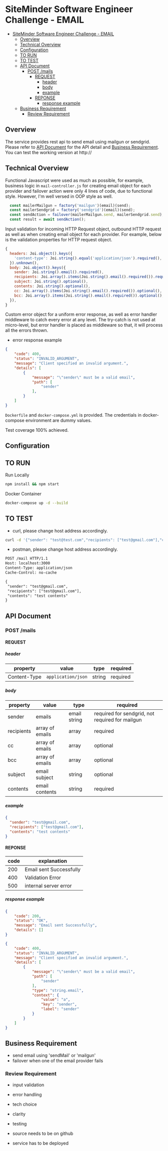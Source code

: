 # SiteMinder Software Engineer Challenge - EMAIL

- [SiteMinder Software Engineer Challenge - EMAIL](#siteminder-software-engineer-challenge---email)
  - [Overview](#overview)
  - [Technical Overview](#technical-overview)
  - [Configuration](#configuration)
  - [TO RUN](#to-run)
  - [TO TEST](#to-test)
  - [API Document](#api-document)
    - [POST /mails](#post-mails)
      - [REQUEST](#request)
        - [header](#header)
        - [body](#body)
        - [example](#example)
      - [REPONSE](#reponse)
        - [response example](#response-example)
  - [Business Requirement](#business-requirement)
    - [Review Requirement](#review-requirement)

## Overview

The service provides rest api to send email using mailgun or sendgrid. Please refer to [API Document](#api-document) for the API detail and [Business Requirement](#business-requirement). You can test the working version at http://

## Technical Overview

Functional Javascript were used as much as possible, for example, business logic in `mail-controller.js` for creating email object for each provider and failover action were only 4 lines of code, due to functional style. However, I'm well versed in OOP style as well.

```js
  const mailerMailgun = factory('mailgun')(email)(send);
  const mailerSendgrid = factory('sendgrid')(email)(send);
  const sendAction = failover(mailerMailgun.send, mailerSendgrid.send);
  const result = await sendAction();
```

Input validation for incoming HTTP Request object, outbound HTTP request as well as when creating email object for each provider. For example, below is the validation properties for HTTP request object.

```js
{
  headers: Joi.object().keys({
    'content-type': Joi.string().equal('application/json').required(),
  }).unknown(),
  body: Joi.object().keys({
    sender: Joi.string().email().required(),
    recipients: Joi.array().items(Joi.string().email().required()).required(),
    subject: Joi.string().optional(),
    contents: Joi.string().optional(),
    cc: Joi.array().items(Joi.string().email().required()).optional(),
    bcc: Joi.array().items(Joi.string().email().required()).optional(),
  }),
}
```

Custom error object for a uniform error response, as well as error handler middleware to catch every error at any level. The try-catch is not used at micro-level, but error handler is placed as middleware so that, it will process all the errors thrown.

- error response example

```json
{
    "code": 400,
    "status": "INVALID_ARGUMENT",
    "message": "Client specified an invalid argument.",
    "details": [
        {
            "message": "\"sender\" must be a valid email",
            "path": [
                "sender"
            ],
        }
    ]
}
```

`Dockerfile` and `docker-compose.yml` is provided. The credentials in docker-compose environment are dummy values.

Test coverage 100% achieved.

## Configuration

## TO RUN

Run Locally

```sh
npm install && npm start
```

Docker Container

```sh
docker-compose up -d --build
```

## TO TEST

- curl, please change host address accordingly.

```sh
curl -d '{"sender": "test@test.com","recipients": ["test@gmail.com"],"contents": "test contents"}' -H "Content-Type: application/json" -X POST http://localhost:3000/mail
```

- postman, please change host address accordingly.

```txt
POST /mail HTTP/1.1
Host: localhost:3000
Content-Type: application/json
Cache-Control: no-cache

{
 "sender": "test@gmail.com",
 "recipients": ["test@gmail.com"],
 "contents": "test contents"
}
```

## API Document

### POST /mails

#### REQUEST

##### header

| property     | value              | type   | required |
| ------------ | ------------------ | ------ | -------- |
| Content-Type | `application/json` | string | required |

##### body

| property   | value           | type         | required                                        |
| ---------- | --------------- | ------------ | ----------------------------------------------- |
| sender     | emails          | email string | required for sendgrid, not required for mailgun |
| recipients | array of emails | array        | required                                        |
| cc         | array of emails | array        | optional                                        |
| bcc        | array of emails | array        | optional                                        |
| subject    | email subject   | string       | optional                                        |
| contents   | email contents  | string       | required                                        |

##### example

```json
{
  "sender": "test@gmail.com",
  "recipients": ["test@gmail.com"],
  "contents": "test contents"
}
```

#### REPONSE

| code | explanation             |
| ---- | ----------------------- |
| 200  | Email sent Successfully |
| 400  | Validation Error        |
| 500  | internal server error   |

##### response example

```JSON
{
    "code": 200,
    "status": "OK",
    "message": "Email sent Successfully",
    "details": []
}
```

```JSON
{
    "code": 400,
    "status": "INVALID_ARGUMENT",
    "message": "Client specified an invalid argument.",
    "details": [
        {
            "message": "\"sender\" must be a valid email",
            "path": [
                "sender"
            ],
            "type": "string.email",
            "context": {
                "value": "a",
                "key": "sender",
                "label": "sender"
            }
        }
    ]
}
```

## Business Requirement

- send email using 'sendMail' or 'mailgun'
- failover when one of the email provider fails

### Review Requirement

- input validation
- error handling
- tech choice
- clarity
- testing

- source needs to be on github
- service has to be deployed
